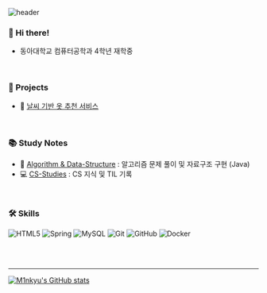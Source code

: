 ![header](https://capsule-render.vercel.app/api?type=soft&&color=57b3fe&height=150&section=header&text=Minkyu's%20GitHub&fontSize=70&fontColor=ffffff&animation=twinkling)

### 👋 Hi there!
- 동아대학교 컴퓨터공학과 4학년 재학중

<br>

### 📂 Projects
- 👔 [날씨 기반 옷 추천 서비스](https://github.com/M1nKyu/weather-clothes)

<br>

### 📚 Study Notes
- 🧠 [Algorithm & Data-Structure](https://github.com/M1nKyu/Coding-Challenges) : 알고리즘 문제 풀이 및 자료구조 구현 (Java)
- 💻 [CS-Studies](https://github.com/M1nKyu/CS-Studies) : CS 지식 및 TIL 기록

<br>

### 🛠️ Skills
![HTML5](https://img.shields.io/badge/html5-%23E34F26.svg?style=for-the-badge&logo=html5&logoColor=white)
![Spring](https://img.shields.io/badge/spring-%236DB33F.svg?style=for-the-badge&logo=spring&logoColor=white)
![MySQL](https://img.shields.io/badge/mysql-4479A1.svg?style=for-the-badge&logo=mysql&logoColor=white)
![Git](https://img.shields.io/badge/git-%23F05033.svg?style=for-the-badge&logo=git&logoColor=white)
![GitHub](https://img.shields.io/badge/github-%23121011.svg?style=for-the-badge&logo=github&logoColor=white)
![Docker](https://img.shields.io/badge/docker-%230db7ed.svg?style=for-the-badge&logo=docker&logoColor=white)


<br><br>
<hr>

[![M1nkyu's GitHub stats](https://github-readme-stats.vercel.app/api?username=M1nkyu&hide=stars,issues&show_icons=true&count_private=true&title_color=57b3fe&hide_border=false)](https://github.com/M1nKyu)


